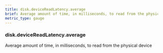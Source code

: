 ```yaml
---
title: disk.deviceReadLatency.average
brief: Average amount of time, in milliseconds, to read from the physical device
metric_type: gauge
---
```

### disk.deviceReadLatency.average

Average amount of time, in milliseconds, to read from the physical device